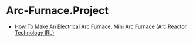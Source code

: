 # Arc-Furnace.Project
- [How To Make An Electrical Arc Furnace](https://youtu.be/VTzKIs19eZE), [Mini Arc Furnace (Arc Reactor Technology IRL)](https://youtu.be/JIlZsuRc9jQ)
